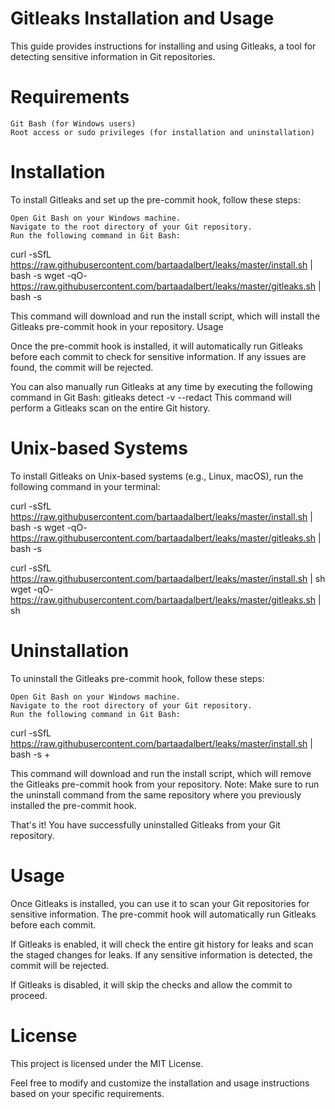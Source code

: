 # Gitleaks Installation and Usage

This guide provides instructions for installing and using Gitleaks, a tool for detecting sensitive information in Git repositories.

# Requirements

    Git Bash (for Windows users)
    Root access or sudo privileges (for installation and uninstallation)

# Installation
To install Gitleaks and set up the pre-commit hook, follow these steps:

    Open Git Bash on your Windows machine.
    Navigate to the root directory of your Git repository.
    Run the following command in Git Bash:

curl -sSfL https://raw.githubusercontent.com/bartaadalbert/leaks/master/install.sh | bash -s
wget -qO- https://raw.githubusercontent.com/bartaadalbert/leaks/master/gitleaks.sh | bash -s

This command will download and run the install script, which will install the Gitleaks pre-commit hook in your repository.
Usage

Once the pre-commit hook is installed, it will automatically run Gitleaks before each commit to check for sensitive information. If any issues are found, the commit will be rejected.

You can also manually run Gitleaks at any time by executing the following command in Git Bash:
gitleaks detect -v --redact
This command will perform a Gitleaks scan on the entire Git history.

# Unix-based Systems

To install Gitleaks on Unix-based systems (e.g., Linux, macOS), run the following command in your terminal:

curl -sSfL https://raw.githubusercontent.com/bartaadalbert/leaks/master/install.sh | bash -s
wget -qO- https://raw.githubusercontent.com/bartaadalbert/leaks/master/gitleaks.sh | bash -s

curl -sSfL https://raw.githubusercontent.com/bartaadalbert/leaks/master/install.sh | sh
wget -qO- https://raw.githubusercontent.com/bartaadalbert/leaks/master/gitleaks.sh | sh


# Uninstallation

To uninstall the Gitleaks pre-commit hook, follow these steps:

    Open Git Bash on your Windows machine.
    Navigate to the root directory of your Git repository.
    Run the following command in Git Bash:

curl -sSfL https://raw.githubusercontent.com/bartaadalbert/leaks/master/install.sh | bash -s +

This command will download and run the install script, which will remove the Gitleaks pre-commit hook from your repository.
Note: Make sure to run the uninstall command from the same repository where you previously installed the pre-commit hook.

That's it! You have successfully uninstalled Gitleaks from your Git repository.


# Usage

Once Gitleaks is installed, you can use it to scan your Git repositories for sensitive information. The pre-commit hook will automatically run Gitleaks before each commit.

If Gitleaks is enabled, it will check the entire git history for leaks and scan the staged changes for leaks. If any sensitive information is detected, the commit will be rejected.

If Gitleaks is disabled, it will skip the checks and allow the commit to proceed.



# License

This project is licensed under the MIT License.

Feel free to modify and customize the installation and usage instructions based on your specific requirements.